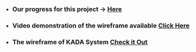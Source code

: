 - ### Our progress for this project -> [Here](https://github.com/haani1224/TechManiac_Project1_SAD_20232024)
- ### Video demonstration of the wireframe available [Click Here](https://youtu.be/uD1YZ-byS94)
- ### The wireframe of KADA System [Check it Out](https://www.figma.com/design/fmOM73PkW43IRRtUIv2Ky9/KADA-SYSTEM?node-id=0-1&t=X55UV1pICo5lsTLx-1)
